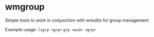 # wmgroup
Simple tools to work in conjunction with wmutils for group management

Example usage: `lsgrp <grp>`
               `grp <wid> <grp>`
